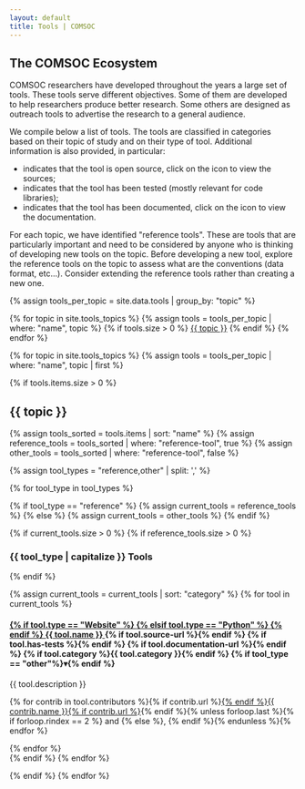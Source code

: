```yaml
---
layout: default
title: Tools | COMSOC
---
```


<section markdown="1" class="section-with-navs">

# The COMSOC Ecosystem

COMSOC researchers have developed throughout the years a large set of tools. These tools serve 
different objectives. Some of them are developed to help researchers produce better research.
Some others are designed as outreach tools to advertise the research to a general audience.

We compile below a list of tools.
The tools are classified in categories based on their topic of study and on their type of tool.
Additional information is also provided, in particular:
- <i class="fa-solid fa-laptop-code"></i> indicates that the tool is open source, click on the icon to view the sources;
- <i class="fa-solid fa-list-check"></i> indicates that the tool has been tested (mostly relevant for code libraries);
- <i class="fa-solid fa-book"></i> indicates that the tool has been documented, click on the icon to view the documentation.

For each topic, we have identified "reference tools". These are tools that are particularly
important and need to be considered by anyone who is thinking of developing new tools on the topic.
Before developing a new tool, explore the reference tools on the topic to assess what are the
conventions (data format, etc...). Consider extending the reference tools rather than creating a new
one.

{% assign tools_per_topic = site.data.tools | group_by: "topic" %}

<div class="page-navigation-wrap">
<div class="page-navigation">
{% for topic in site.tools_topics %}
{% assign tools = tools_per_topic | where: "name", topic %}
{% if tools.size > 0 %}
<span><a href="#{{ topic }}">{{ topic }}</a></span>
{% endif %}
{% endfor %}
</div>
</div>

</section>

{% for topic in site.tools_topics %}
{% assign tools = tools_per_topic | where: "name", topic | first %}

{% if tools.items.size > 0 %}

<section id="{{ topic }}">

<h2>{{ topic }}</h2>

{% assign tools_sorted = tools.items | sort: "name" %}
{% assign reference_tools = tools_sorted | where: "reference-tool", true %}
{% assign other_tools = tools_sorted | where: "reference-tool", false %}

{% assign tool_types = "reference,other" | split: ',' %}

{% for tool_type in tool_types %}

{% if tool_type == "reference" %}
{% assign current_tools = reference_tools %}
{% else %}
{% assign current_tools = other_tools %}
{% endif %}

{% if current_tools.size > 0 %}
{% if reference_tools.size > 0 %}
<h3>{{ tool_type | capitalize }} Tools</h3>
{% endif %}

<div class="{{ tool_type }}-tools-wrap tools-wrap">

{% assign current_tools = current_tools | sort: "category" %}
{% for tool in current_tools %}
<div class="{{ tool_type }}-tool-wrap tool-wrap">

<h4 class="{{ tool_type }}-tool-title">
    <span>
        <a href="{{ tool.url }}" target="_blank">
            {% if tool.type == "Website" %}
                <i class="fa-solid fa-globe"></i>
            {% elsif tool.type == "Python" %}
                <i class="fa-brands fa-python"></i>
            {% endif %}
            {{ tool.name }}
        </a>
    </span>
    <span class="badges-wrap">
        {% if tool.source-url %}<span class=""><a href="{{ tool.source-url }}"><i class="fa-solid fa-laptop-code"></i></a></span>{% endif %}
        {% if tool.has-tests %}<span class=""><i class="fa-solid fa-list-check"></i></span>{% endif %}
        {% if tool.documentation-url %}<span class=""><a href="{{ tool.documentation-url }}"><i class="fa-solid fa-book"></i></a></span>{% endif %}
        {% if tool.category %}<span class="badge tool-category">{{ tool.category }}</span>{% endif %}
        {% if tool_type == "other"%}<span class="toggle-arrow">&#9662;</span>{% endif %}
    </span>
</h4>

<div class="{{ tool_type }}-tool-details">

<p>{{ tool.description }}</p>

<p>
    {% for contrib in tool.contributors %}<span{% if contrib.maintainer %} class="tool-contributor"{% endif%}>{% if contrib.url %}<a href="{{ contrib.url }}">{% endif %}{{ contrib.name }}{% if contrib.url %}</a>{% endif %}</span>{% unless forloop.last %}{% if forloop.rindex == 2 %} and {% else %}, {% endif %}{% endunless %}{% endfor %}
</p>
</div>
</div>
{% endfor %}
</div>
{% endif %}
{% endfor %}

</section>

{% endif %}
{% endfor %}


<script>
document.addEventListener('DOMContentLoaded', function () {
    const titles = document.querySelectorAll('.other-tool-title');
    titles.forEach(function (title) {
        title.addEventListener('click', function () {
            const content = title.nextElementSibling;
            content.classList.toggle('show');
            title.classList.toggle('show');
        });
    });
});
</script>